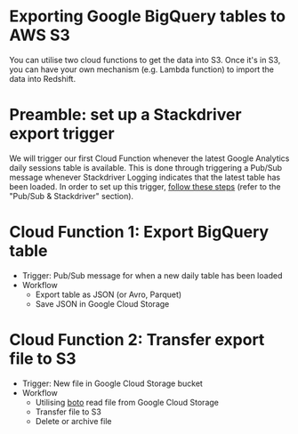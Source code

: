 # Exporting Google BigQuery tables to AWS S3

You can utilise two cloud functions to get the data into S3. Once it's in S3, you can have your own mechanism (e.g. Lambda function) to import the data into Redshift.

# Preamble: set up a Stackdriver export trigger
We will trigger our first Cloud Function whenever the latest Google Analytics daily sessions table is available. This is done through triggering a Pub/Sub message whenever Stackdriver Logging indicates that the latest table has been loaded. In order to set up this trigger, [follow these steps](https://www.e-nor.com/blog/bigquery/cloud-functions-bigquery-data-feed-automation) (refer to the "Pub/Sub & Stackdriver" section).

# Cloud Function 1: Export BigQuery table
- Trigger: Pub/Sub message for when a new daily table has been loaded
- Workflow
	- Export table as JSON (or Avro, Parquet)
	- Save JSON in Google Cloud Storage

# Cloud Function 2: Transfer export file to S3
- Trigger: New file in Google Cloud Storage bucket
- Workflow
	- Utilising [boto](http://boto.cloudhackers.com/en/latest/) read file from Google Cloud Storage
	- Transfer file to S3
	- Delete or archive file
